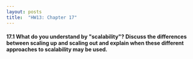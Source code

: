 ```yaml
---
layout: posts
title:  "HW13: Chapter 17"
---
```

#### 17.1 What do you understand by "scalability"? Discuss the differences between scaling up and scaling out and explain when these different approaches to scalability may be used.
